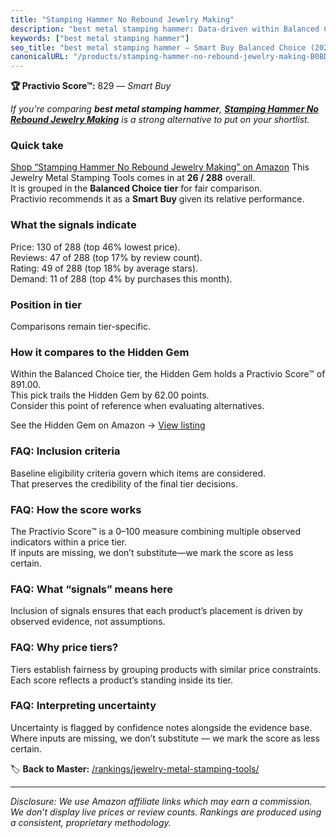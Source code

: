 ```yaml
---
title: "Stamping Hammer No Rebound Jewelry Making"
description: "best metal stamping hammer: Data-driven within Balanced Choice ranking using the Practivio Score™. Positioned by quality, value, demand, findability, momentum."
keywords: ["best metal stamping hammer"]
seo_title: "best metal stamping hammer — Smart Buy Balanced Choice (2025)"
canonicalURL: "/products/stamping-hammer-no-rebound-jewelry-making-B0BDY11HJV/"
---
```


**🏆 Practivio Score™:** 829 — _Smart Buy_


*If you're comparing **best metal stamping hammer**, **[Stamping Hammer No Rebound Jewelry Making](https://www.amazon.com/dp/B0BDY11HJV?tag=practivio-20)** is a strong alternative to put on your shortlist.*
### Quick take
[Shop “Stamping Hammer No Rebound Jewelry Making” on Amazon](https://www.amazon.com/dp/B0BDY11HJV?tag=practivio-20)
This Jewelry Metal Stamping Tools comes in at **26 / 288** overall.  
It is grouped in the **Balanced Choice tier** for fair comparison.  
Practivio recommends it as a **Smart Buy** given its relative performance.

### What the signals indicate
Price: 130 of 288 (top 46% lowest price).  
Reviews: 47 of 288 (top 17% by review count).  
Rating: 49 of 288 (top 18% by average stars).  
Demand: 11 of 288 (top 4% by purchases this month).

### Position in tier
Comparisons remain tier-specific.

### How it compares to the Hidden Gem
Within the Balanced Choice tier, the Hidden Gem holds a Practivio Score™ of 891.00.  
This pick trails the Hidden Gem by 62.00 points.  
Consider this point of reference when evaluating alternatives.  

See the Hidden Gem on Amazon → [View listing](https://www.amazon.com/dp/B08H528HCX?tag=practivio-20)

### FAQ: Inclusion criteria
Baseline eligibility criteria govern which items are considered.  
That preserves the credibility of the final tier decisions.

### FAQ: How the score works
The Practivio Score™ is a 0–100 measure combining multiple observed indicators within a price tier.  
If inputs are missing, we don’t substitute—we mark the score as less certain.

### FAQ: What “signals” means here
Inclusion of signals ensures that each product’s placement is driven by observed evidence, not assumptions.

### FAQ: Why price tiers?
Tiers establish fairness by grouping products with similar price constraints.  
Each score reflects a product’s standing inside its tier.

### FAQ: Interpreting uncertainty
Uncertainty is flagged by confidence notes alongside the evidence base.  
Where inputs are missing, we don’t substitute — we mark the score as less certain.


🏷️ **Back to Master:** [/rankings/jewelry-metal-stamping-tools/](/rankings/jewelry-metal-stamping-tools/)

---
_Disclosure: We use Amazon affiliate links which may earn a commission. We don’t display live prices or review counts. Rankings are produced using a consistent, proprietary methodology._
